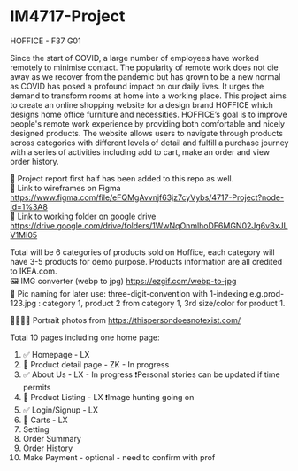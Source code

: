 # IM4717-Project 

HOFFICE - F37 G01

Since the start of COVID, a large number of employees have worked remotely to minimise contact. The popularity of remote work does not die away as we recover from the pandemic but has grown to be a new normal as COVID has posed a profound impact on our daily lives. It urges the demand to transform rooms at home into a working place.
This project aims to create an online shopping website for a design brand HOFFICE which designs home office furniture and necessities. HOFFICE’s goal is to improve people's remote work experience by providing both comfortable and nicely designed products.
The website allows users to navigate through products across categories with different levels of detail and fulfill a purchase journey with a series of activities including add to cart, make an order and view order history.


📄 Project report first half has been added to this repo as well.<br>
🔗 Link to wireframes on Figma https://www.figma.com/file/eFQMgAvvnjf63jz7cyVybs/4717-Project?node-id=1%3A8 <br>
🔗 Link to working folder on google drive https://drive.google.com/drive/folders/1WwNqOnmlhoDF6MGN02Jg6vBxJLV1MI05 <br>

Total will be 6 categories of products sold on Hoffice, each category will have 3-5 products for demo purpose. Products information are all credited to IKEA.com.<br>
🖼 IMG converter (webp to jpg) https://ezgif.com/webp-to-jpg <br>
📝 Pic naming for later use: three-digit-convention with 1-indexing e.g.prod-123.jpg : category 1, product 2 from category 1, 3rd size/color for product 1. <br>

🙎‍♀️🙍‍♂️ Portrait photos from https://thispersondoesnotexist.com/ <br>

Total 10 pages including one home page:
1. ✅ Homepage - LX
2. 🔵 Product detail page - ZK - In progress
3. ✅ About Us - LX - In progress ❗️Personal stories can be updated if time permits
4. 🔶 Product Listing - LX ❗️Image hunting going on
5. ✅  Login/Signup - LX
6. 🔵 Carts - LX
7. Setting
8. Order Summary
9. Order History
10. Make Payment - optional - need to confirm with prof




